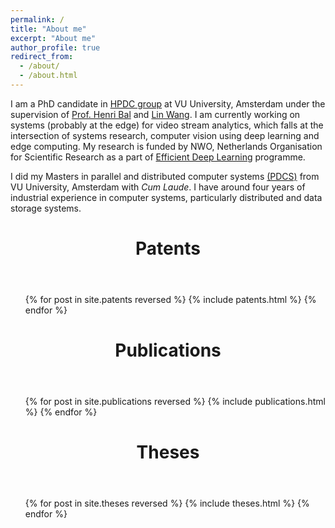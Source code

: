 ```yaml
---
permalink: /
title: "About me"
excerpt: "About me"
author_profile: true
redirect_from: 
  - /about/
  - /about.html
---
```

I am a PhD candidate in [HPDC group](https://www.vuhpdc.net) at VU University, Amsterdam under the supervision of [Prof. Henri Bal](https://www.cs.vu.nl/~bal/) and [Lin Wang](https://linwang.info/). I am currently working on systems (probably at the edge) for video stream analytics, which falls at the intersection of systems research, computer vision using deep learning and edge computing. My research is funded by NWO, Netherlands Organisation for Scientific Research as a part of [Efficient Deep Learning](https://www.nwo.nl/en/research-and-results/programmes/perspectief/perspectief+programmes/2017/edl) programme.

I did my Masters in parallel and distributed computer systems [(PDCS)](https://masters.vu.nl/en/programmes/parallel-distributed-computer-systems/index.aspx) from VU University, Amsterdam with *Cum Laude*. I have around four years of industrial experience in computer systems, particularly distributed and data storage systems.


<header>
<h1 class="page__title" itemprop="headline" id="patents">Patents
</h1>
</header>
<ul>
{% for post in site.patents reversed %}
  {% include patents.html %}
{% endfor %}
</ul>


<header>
<h1 class="page__title" itemprop="headline" id="publications">Publications</h1>
</header>
<ul>
{% for post in site.publications reversed %}
  {% include publications.html %}
{% endfor %}
</ul>

<header>
<h1 class="page__title" itemprop="headline" id="theses">Theses
</h1>
</header>
<ul>
{% for post in site.theses reversed %}
  {% include theses.html %}
{% endfor %}
</ul>

